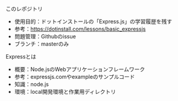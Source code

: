 このレポジトリ
* 使用目的：ドットインストールの「Express.js」の学習履歴を残す
* 参考：https://dotinstall.com/lessons/basic_expressjs
* 問題管理：Githubのissue
* ブランチ：masterのみ

Expressとは
* 概要：Node.jsのWebアプリケーションフレームワーク
* 参考：expressjs.comやexampleのサンプルコード
* 知識：node.js
* 環境：local開発環境と作業用ディレクトリ